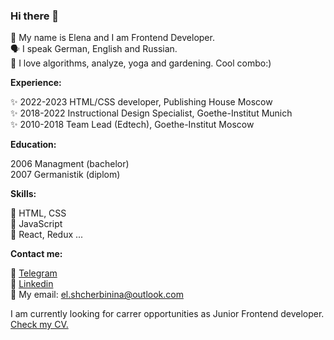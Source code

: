### Hi there 👋 

👩 My name is Elena and I am Frontend Developer.  
🗣 I speak German, English and Russian.  
🌱 I love algorithms, analyze, yoga and gardening. Cool combo:)  

**Experience:**

✨ 2022-2023 HTML/CSS developer, Publishing House Moscow  
✨ 2018-2022 Instructional Design Specialist, Goethe-Institut Munich   
✨ 2010-2018 Team Lead (Edtech), Goethe-Institut Moscow  

**Education:**

2006 Managment (bachelor)  
2007 Germanistik (diplom)  

**Skills:**

🎯 HTML, CSS  
🎯 JavaScript  
🎯 React, Redux ...   

**Contact me:**

🔭 [Telegram](https://t.me/el_shcherbinina)  
🔭 [Linkedin](https://www.linkedin.com/in/el-shcherbinina/)  
🔭 My email: el.shcherbinina@outlook.com  


I am currently looking for carrer opportunities as Junior Frontend developer. [Check my CV.](https://hh.ru/resume/f8fe8fffff0ca3f9f00039ed1f49713154734f)
